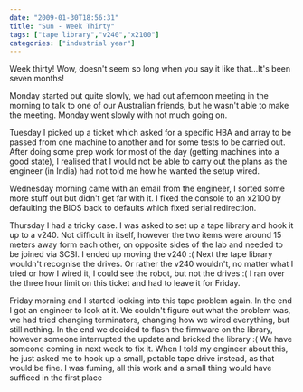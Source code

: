 ```yaml
---
date: "2009-01-30T18:56:31"
title: "Sun - Week Thirty"
tags: ["tape library","v240","x2100"]
categories: ["industrial year"]
---
```


Week thirty! Wow, doesn't seem so long when you say it like that...It's been seven months!

Monday started out quite slowly, we had out afternoon meeting in the morning to talk to one of our Australian friends, but he wasn't able to make the meeting. Monday went slowly with not much going on.
<!--more-->
Tuesday I picked up a ticket which asked for a specific HBA and array to be passed from one machine to another and for some tests to be carried out. After doing some prep work for most of the day (getting machines into a good state), I realised that I would not be able to carry out the plans as the engineer (in India) had not told me how he wanted the setup wired.

Wednesday morning came with an email from the engineer, I sorted some more stuff out but didn't get far with it. I fixed the console to an x2100 by defaulting the BIOS back to defaults which fixed serial redirection.

Thursday I had a tricky case. I was asked to set up a tape library and hook it up to a v240. Not difficult in itself, however the two items were around 15 meters away form each other, on opposite sides of the lab and needed to be joined via SCSI. I ended up moving the v240 :(
Next the tape library wouldn't recognise the drives. Or rather the v240 wouldn't, no matter what I tried or how I wired it, I could see the robot, but not the drives :( I ran over the three hour limit on this ticket and had to leave it for Friday.

Friday morning and I started looking into this tape problem again. In the end I got an engineer to look at it. We couldn't figure out what the problem was, we had tried changing terminators, changing how we wired everything, but still nothing. In the end we decided to flash the firmware on the library, however someone interrupted the update and bricked the library :( We have someone coming in next week to fix it.
When I told my engineer about this, he just asked me to hook up a small, potable tape drive instead, as that would be fine. I was fuming, all this work and a small thing would have sufficed in the first place
